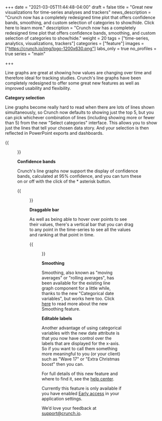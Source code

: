 +++
date = "2021-03-05T11:44:48-04:00"
draft = false
title = "Great new visualizations for time-series analyses and trackers"
news_description = "Crunch now has a completely redesigned time plot that offers confidence bands, smoothing, and custom selection of categories to show/hide. Click here to learn more."
description = "Crunch now has a completely redesigned time plot that offers confidence bands, smoothing, and custom selection of categories to show/hide."
weight = 20
tags = ["time-series, analytics, visualizations, trackers"]
categories = ["feature"]
images = ["https://crunch.io/img/logo-1200x630.png"]
labs_only = true
no_profiles = true
series = "main"

+++

Line graphs are great at showing how values are changing over time and therefore ideal for tracking studies. Crunch's line graphs have been completely redesigned to offer some great new features as well as improved usability and flexibility.

**Category selection**

Line graphs become really hard to read when there are lots of lines shown simultaneously, so Crunch now defaults to showing just the top 5, but you can pick whichever combination of lines (including showing more or fewer than 5) from the new "Select categories" interface. This allows you to show just the lines that tell your chosen data story. And your selection is then reflected in PowerPoint exports and dashboards.

{{<figure src="dev/features/images/new-time-plot_01.gif" class="img-fluid">}}

**Confidence bands**

Crunch's line graphs now support the display of confidence bands, calculated at 95% confidence, and you can turn these on or off with the click of the * asterisk button.

{{<figure src="dev/features/images/new-time-plot_02.gif" class="img-fluid">}}

**Draggable bar**

As well as being able to hover over points to see their values, there's a vertical bar that you can drag to any point in the time-series to see all the values and ranking at that point in time.

{{<figure src="dev/features/images/new-time-plot_03.gif" class="img-fluid">}}

**Smoothing**

Smoothing, also known as "moving averages" or "rolling averages", has been available for the existing line graph component for a little while, thanks to the new "Categorical date variables", but works here too. Click [here](https://help.crunch.io/hc/en-us/articles/360053244351-Time-series-smoothing-moving-average-) to read more about the new Smoothing feature.

**Editable labels**

Another advantage of using categorical variables with the new date attribute is that you now have control over the labels that are displayed for the x-axis. So if you want to call them something more meaningful to you (or your client) such as "Wave 17" or "Extra Christmas boost" then you can.

For full details of this new feature and where to find it, see the [help center](https://help.crunch.io/hc/en-us/articles/360057226852-Time-series-analysis-with-time-plots).

Currently this feature is only available if you have enabled [Early access](https://help.crunch.io/hc/en-us/articles/360040465331-How-to-enable-early-access) in your application settings.

We’d love your feedback at [support@crunch.io](mailto:support@crunch.io).
